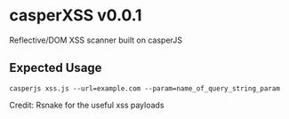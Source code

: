 casperXSS v0.0.1
=========

Reflective/DOM XSS scanner built on casperJS

Expected Usage
------

```
casperjs xss.js --url=example.com --param=name_of_query_string_param 
```

Credit: Rsnake for the useful xss payloads